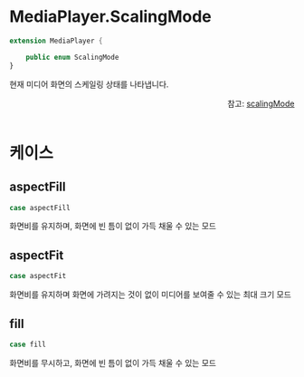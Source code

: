 # MediaPlayer.ScalingMode

```swift
extension MediaPlayer {

    public enum ScalingMode
}
```

현재 미디어 화면의 스케일링 상태를 나타냅니다.

<div align="right">
참고: <a href="../../class/media-player/home.md#scalingmode">scalingMode</a>
</div>

<br>

# 케이스

## aspectFill

```swift
case aspectFill
```

화면비를 유지하며, 화면에 빈 틈이 없이 가득 채울 수 있는 모드

## aspectFit

```swift
case aspectFit
```

화면비를 유지하며 화면에 가려지는 것이 없이 미디어를 보여줄 수 있는 최대 크기 모드

## fill

```swift
case fill
```

화면비를 무시하고, 화면에 빈 틈이 없이 가득 채울 수 있는 모드
